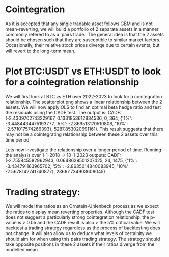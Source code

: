# Cointegration
As it is accepted that any single tradable asset follows GBM and is not mean-reverting, we will build a portfolio of 2 separate assets in a manner commonly refered to as a 'pairs trade.' The general idea is that the 2 assets should be chosen such that they are susceptible to similar market factors. Occasionally, their relative stock prices diverge due to certain events, but will revert to the long-term mean.

# Plot BTC:USDT vs ETH:USDT to look for a cointegration relationship
We will first look at BTC vs ETH over 2022-2023 to look for a cointegration relationship.
The scatterplot.png shows a linear relationship between the 2 assets. We will now apply OLS to find an optimal beta hedge ratio and test the residuals using the CADF test. The output is:
CADF:(-2.4309702743229167, 0.1331853612834536, 0, 364, {'1%': -3.4484434475193777, '5%': -2.869513170510808, '10%': -2.571017574266393}, 5287.853020691161).
This result suggests that there may not be a cointegrating relationship between these 2 assets over this time period. 

Lets now investigate the relationship over a longer period of time. 
Running the analysis over 1-1-2018 -> 10-1-2023 outputs:
CADF:(-2.755845582962943, 0.0648629501207425, 24, 1475, {'1%': -3.434791163965702, '5%': -2.8635014840083945, '10%': -2.5678142741740877}, 23667.734903608045)

# Trading strategy:
We will model the ratios as an Ornstein-Uhlenbeck process as we expect the ratios to display mean reverting properties. Although the CADF test does not suggest a particularly strong cointegration relationship, the p-value is > 0.05 and the CADF result is also > the 5% critical value. We will backtest a trading strategy regardless as the process of backtesting does not change. It will also allow us to deduce what levels of certainity we should aim for when using this pairs trading strategy. The strategy should take opposite positions in these 2 assets if their ratios diverge from the modelled mean.
